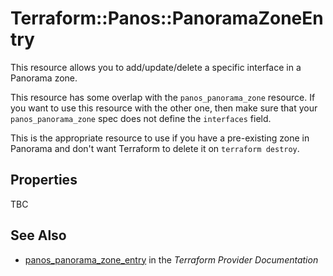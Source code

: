 # Terraform::Panos::PanoramaZoneEntry

This resource allows you to add/update/delete a specific interface in a Panorama
zone.

This resource has some overlap with the `panos_panorama_zone`
resource.  If you want to use this resource with the other one, then make
sure that your `panos_panorama_zone` spec does not define the
`interfaces` field.

This is the appropriate resource to use if you have a pre-existing zone
in Panorama and don't want Terraform to delete it on `terraform destroy`.

## Properties

TBC

## See Also

* [panos_panorama_zone_entry](https://www.terraform.io/docs/providers/panos/r/panorama_zone_entry.html) in the _Terraform Provider Documentation_